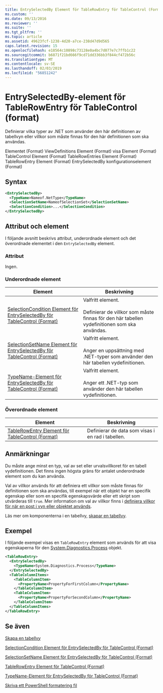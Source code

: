 ```yaml
---
title: EntrySelectedBy Element för TableRowEntry för TableControl (Format) | Microsoft Docs
ms.custom: ''
ms.date: 09/13/2016
ms.reviewer: ''
ms.suite: ''
ms.tgt_pltfrm: ''
ms.topic: article
ms.assetid: 49623fcf-1238-4d20-a7ce-238d47d9d565
caps.latest.revision: 15
ms.openlocfilehash: e18564c10898c73128e0a4bc7d077e7c7ffb1c22
ms.sourcegitcommit: b6871f21bd666f9cd71dd336bb3f844cf472b56c
ms.translationtype: MT
ms.contentlocale: sv-SE
ms.lasthandoff: 02/03/2019
ms.locfileid: "56851242"
---
```

# <a name="entryselectedby-element-for-tablerowentry--for-tablecontrol-format"></a>EntrySelectedBy-element för TableRowEntry  för TableControl (format)

Definierar vilka typer av .NET som använder den här definitionen av tabellvyn eller villkor som måste finnas för den här definitionen som ska användas.

Elementet (Format) ViewDefinitions Element (Format) visa Element (Format) TableControl Element (Format) TableRowEntries Element (Format) TableRowEntry Element (Format) EntrySelectedBy konfigurationselement (Format)

## <a name="syntax"></a>Syntax

```xml
<EntrySelectedBy>
  <TypeName>Nameof.NetType</TypeName>
  <SelectionSetName>NameofSelectionSet</SelectionSetName>
  <SelectionCondition>...</SelectionCondition>
</EntrySelectedBy>
```

## <a name="attributes-and-elements"></a>Attribut och element

I följande avsnitt beskrivs attribut, underordnade element och det överordnade elementet i den `EntrySelectedBy` element.

### <a name="attributes"></a>Attribut

Ingen.

### <a name="child-elements"></a>Underordnade element

|Element|Beskrivning|
|-------------|-----------------|
|[SelectionCondition Element för EntrySelectedBy för TableControl (Format)](./selectioncondition-element-for-entryselectedby-for-tablecontrol-format.md)|Valfritt element.<br /><br /> Definierar de villkor som måste finnas för den här tabellen vydefinitionen som ska användas.|
|[SelectionSetName Element för EntrySelectedBy för TableControl (Format)](./selectionsetname-element-for-entryselectedby-for-tablecontrol-format.md)|Valfritt element.<br /><br /> Anger en uppsättning med .NET-typer som använder den här tabellen vydefinitionen.|
|[TypeName-Element för EntrySelectedBy för TableControl (Format)](./typename-element-for-entryselectedby-for-tablecontrol-format.md)|Valfritt element.<br /><br /> Anger ett .NET-typ som använder den här tabellen vydefinitionen.|

### <a name="parent-elements"></a>Överordnade element

|Element|Beskrivning|
|-------------|-----------------|
|[TableRowEntry Element för TableControl (Format)](./tablerowentry-element-for-tablerowentroes-for-tablecontrol-format.md)|Definierar de data som visas i en rad i tabellen.|

## <a name="remarks"></a>Anmärkningar

Du måste ange minst en typ, val av set eller urvalsvillkoret för en tabell vydefinitionen. Det finns ingen högsta gräns för antalet underordnade element som du kan använda.

Val av villkor används för att definiera ett villkor som måste finnas för definitionen som ska användas, till exempel när ett objekt har en specifik egenskap eller som en specifik egenskapsvärde eller ett skript som utvärderas till `true`. Mer information om val av villkor finns i [definiera villkor för när en post i vyn eller objektet används](./defining-conditions-for-displaying-data.md).

Läs mer om komponenterna i en tabellvy, [skapar en tabellvy](./creating-a-table-view.md).

## <a name="example"></a>Exempel

I följande exempel visas en `TableRowEntry` element som används för att visa egenskaperna för den [System.Diagnostics.Process](/dotnet/api/System.Diagnostics.Process) objekt.

```xml
<TableRowEntry>
  <EntrySelectedBy>
    <TypeName>System.Diagnostics.Process</TypeName>
  </EntrySelectedBy>
  <TableColumnItems>
    <TableColumnItem>
      <PropertyName>PropertyForFirstColumn</PropertyName>
    </TableColumnItem>
    <TableColumnItem>
      <PropertyName>PropertyForSecondColumn</PropertyName>
    </TableColumnItem>
  </TableColumnItems>
</TableRowEntry>
```

## <a name="see-also"></a>Se även

[Skapa en tabellvy](./creating-a-table-view.md)

[SelectionCondition Element för EntrySelectedBy för TableControl (Format)](./selectioncondition-element-for-entryselectedby-for-tablecontrol-format.md)

[SelectionSetName Element för EntrySelectedBy för TableControl (Format)](./selectionsetname-element-for-entryselectedby-for-tablecontrol-format.md)

[TableRowEntry Element för TableControl (Format)](./tablerowentry-element-for-tablerowentroes-for-tablecontrol-format.md)

[TypeName-Element för EntrySelectedBy för TableControl (Format)](./typename-element-for-entryselectedby-for-tablecontrol-format.md)

[Skriva ett PowerShell formatering fil](./writing-a-powershell-formatting-file.md)
